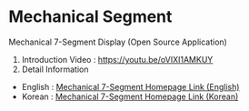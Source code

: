 # Mechanical Segment
Mechanical 7-Segment Display (Open Source Application)

1. Introduction Video : https://youtu.be/oVIXI1AMKUY <br>
2. Detail Information
 - English : <a href="https://solenoid.or.kr/direct_eng.php?address=https://solenoid.or.kr/openactuator/mechanical_segment_eng.htm">Mechanical 7-Segment Homepage Link (English)</a>
 - Korean  : <a href="https://solenoid.or.kr/direct_kor.php?address=https://solenoid.or.kr/openactuator/mechanical_segment_kor.htm">Mechanical 7-Segment Homepage Link (Korean)</a>

